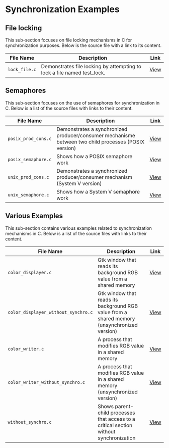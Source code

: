# Synchronization Examples

## File locking

This sub-section focuses on file locking mechanisms in C for synchronization purposes. Below is the source file with a link to its content.

| File Name      | Description | Link |
|----------------|-------------|------|
| `lock_file.c`  | Demonstrates file locking by attempting to lock a file named test_lock. | [View](https://github.com/alainlebret/os/blob/master/exemplier/5_synchronization/file_locking/src/lock_file.c) |


## Semaphores

This sub-section focuses on the use of semaphores for synchronization in C. Below is a list of the source files with links to their content.

| File Name             | Description | Link |
|-----------------------|-------------|------|
| `posix_prod_cons.c`   | Demonstrates a synchronized producer/consumer mechanisme between two child processes (POSIX version) | [View](https://github.com/alainlebret/os/blob/master/exemplier/5_synchronization/semaphores/src/posix_prod_cons.c) |
| `posix_semaphore.c`   | Shows how a POSIX semaphore work | [View](https://github.com/alainlebret/os/blob/master/exemplier/5_synchronization/semaphores/src/posix_semaphore.c) |
| `unix_prod_cons.c`    | Demonstrates a synchronized producer/consumer mechanism (System V version)   | [View](https://github.com/alainlebret/os/blob/master/exemplier/5_synchronization/semaphores/src/unix_prod_cons.c) |
| `unix_semaphore.c`    | Shows how a System V semaphore work | [View](https://github.com/alainlebret/os/blob/master/exemplier/5_synchronization/semaphores/src/unix_semaphore.c) |


## Various Examples

This sub-section contains various examples related to synchronization mechanisms in C. Below is a list of the source files with links to their content.

| File Name                            | Description | Link |
|--------------------------------------|-------------|------|
| `color_displayer.c`                  | Gtk window that reads its background RGB value from a shared memory | [View](https://github.com/alainlebret/os/blob/master/exemplier/5_synchronization/various/src/color_displayer.c) |
| `color_displayer_without_synchro.c`  | Gtk window that reads its background RGB value from a shared memory (unsynchronized version) | [View](https://github.com/alainlebret/os/blob/master/exemplier/5_synchronization/various/src/color_displayer_without_synchro.c) |
| `color_writer.c`                     | A process that modifies RGB value in a shared memory | [View](https://github.com/alainlebret/os/blob/master/exemplier/5_synchronization/various/src/color_writer.c) |
| `color_writer_without_synchro.c`     | A process that modifies RGB value in a shared memory (unsynchronized version) | [View](https://github.com/alainlebret/os/blob/master/exemplier/5_synchronization/various/src/color_writer_without_synchro.c) |
| `without_synchro.c`                  | Shows parent-child processes that access to a critical section without synchronization | [View](https://github.com/alainlebret/os/blob/master/exemplier/5_synchronization/various/src/without_synchro.c) |

